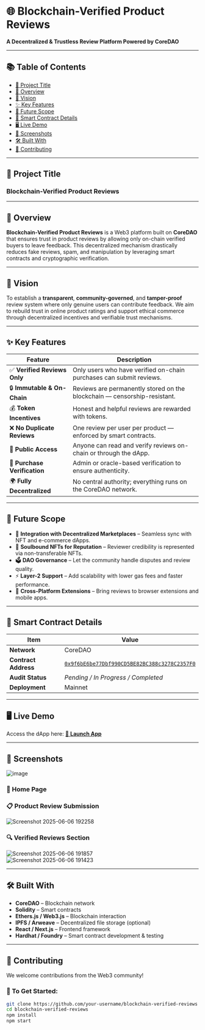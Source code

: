 # 🌐 Blockchain-Verified Product Reviews  
**A Decentralized & Trustless Review Platform Powered by CoreDAO**

---

## 📚 Table of Contents

- [📘 Project Title](#project-title)
- [📖 Overview](#overview)
- [🎯 Vision](#vision)
- [✨ Key Features](#key-features)
- [🔮 Future Scope](#future-scope)
- [🔐 Smart Contract Details](#smart-contract-details)
- [🖥️ Live Demo](#live-demo)
- [📸 Screenshots](#screenshots)
- [🛠️ Built With](#built-with)
- [🤝 Contributing](#contributing)

---

## 📘 Project Title  
### **Blockchain-Verified Product Reviews**

---

## 📖 Overview  
**Blockchain-Verified Product Reviews** is a Web3 platform built on **CoreDAO** that ensures trust in product reviews by allowing only on-chain verified buyers to leave feedback. This decentralized mechanism drastically reduces fake reviews, spam, and manipulation by leveraging smart contracts and cryptographic verification.

---

## 🎯 Vision  
To establish a **transparent**, **community-governed**, and **tamper-proof** review system where only genuine users can contribute feedback. We aim to rebuild trust in online product ratings and support ethical commerce through decentralized incentives and verifiable trust mechanisms.

---

## ✨ Key Features

| Feature                      | Description                                                                 |
|-----------------------------|-----------------------------------------------------------------------------|
| ✅ **Verified Reviews Only** | Only users who have verified on-chain purchases can submit reviews.         |
| 🔒 **Immutable & On-Chain**  | Reviews are permanently stored on the blockchain — censorship-resistant.    |
| 💰 **Token Incentives**      | Honest and helpful reviews are rewarded with tokens.                        |
| ❌ **No Duplicate Reviews**  | One review per user per product — enforced by smart contracts.              |
| 📄 **Public Access**         | Anyone can read and verify reviews on-chain or through the dApp.            |
| 👤 **Purchase Verification** | Admin or oracle-based verification to ensure authenticity.                 |
| 🌍 **Fully Decentralized**   | No central authority; everything runs on the CoreDAO network.              |

---

## 🔮 Future Scope  

- 🤝 **Integration with Decentralized Marketplaces** – Seamless sync with NFT and e-commerce dApps.  
- 🪪 **Soulbound NFTs for Reputation** – Reviewer credibility is represented via non-transferable NFTs.  
- 🗳️ **DAO Governance** – Let the community handle disputes and review quality.  
- ⚡ **Layer-2 Support** – Add scalability with lower gas fees and faster performance.  
- 📱 **Cross-Platform Extensions** – Bring reviews to browser extensions and mobile apps.

---

## 🔐 Smart Contract Details  

| Item             | Value                                                                                 |
|------------------|----------------------------------------------------------------------------------------|
| **Network**      | CoreDAO                                                                                |
| **Contract Address** | [`0x9f6bE6be77Dbf990CD5BE82BC388c3278C2357F0`](https://explorer.coredao.org/address/0x9f6bE6be77Dbf990CD5BE82BC388c3278C2357F0) |
| **Audit Status** | _Pending / In Progress / Completed_                                                   |
| **Deployment**   | Mainnet                                                                               |

---

## 🖥️ Live Demo  

Access the dApp here: [🔗 **Launch App**](#)

---

 
## 📸 Screenshots  
![image](https://github.com/user-attachments/assets/25bf9622-e355-4fda-893f-64918138c30c)

### 🧩 Home Page  


### 📋 Product Review Submission  
![Screenshot 2025-06-06 192258](https://github.com/user-attachments/assets/5bced3c9-01ad-470e-8021-1675cc1a157d)

### 🔍 Verified Reviews Section  
![Screenshot 2025-06-06 191857](https://github.com/user-attachments/assets/bcb1649f-e27d-413d-b542-18ad3fa79458)  
![Screenshot 2025-06-06 191423](https://github.com/user-attachments/assets/991ad5ea-68e4-40f3-a53a-911bc27817eb)

---

## 🛠️ Built With  
- **CoreDAO** – Blockchain network  
- **Solidity** – Smart contracts  
- **Ethers.js / Web3.js** – Blockchain interaction  
- **IPFS / Arweave** – Decentralized file storage (optional)  
- **React / Next.js** – Frontend framework  
- **Hardhat / Foundry** – Smart contract development & testing  

---

## 🤝 Contributing  

We welcome contributions from the Web3 community!

### 🔧 To Get Started:

```bash
git clone https://github.com/your-username/blockchain-verified-reviews
cd blockchain-verified-reviews
npm install
npm start
